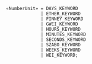 <!-- This file is generated automatically by infrastructure scripts. Please don't edit by hand. -->

```{ .ebnf .slang-ebnf #NumberUnit }
«NumberUnit» = DAYS_KEYWORD
             | ETHER_KEYWORD
             | FINNEY_KEYWORD
             | GWEI_KEYWORD
             | HOURS_KEYWORD
             | MINUTES_KEYWORD
             | SECONDS_KEYWORD
             | SZABO_KEYWORD
             | WEEKS_KEYWORD
             | WEI_KEYWORD;
```
